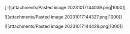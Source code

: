 [
![[attachments/Pasted image 20231017144039.png|1000]]

![[attachments/Pasted image 20231017144327.png|1000]]

![[attachments/Pasted image 20231017144428.png|1000]]
